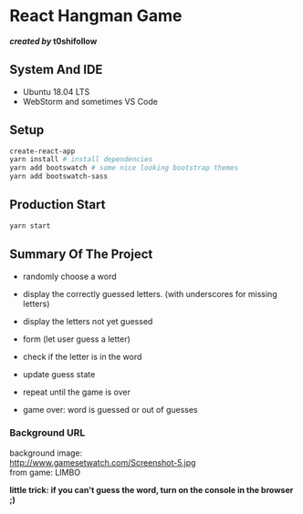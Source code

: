 

# React Hangman Game

**_created by_ t0shifollow** 

## System And IDE

  * Ubuntu 18.04 LTS
  * WebStorm and sometimes VS Code


## Setup

```sh
create-react-app
yarn install # install dependencies
yarn add bootswatch # some nice looking bootstrap themes
yarn add bootswatch-sass
```

## Production Start

```sh
yarn start
```

## Summary Of The Project

* randomly choose a word

* display the correctly guessed letters. (with underscores for missing letters)
* display the letters not yet guessed

* form (let user guess a letter)
* check if the letter is in the word
* update guess state
* repeat until the game is over
* game over: word is guessed or out of guesses

### Background URL
 background image:<br> http://www.gamesetwatch.com/Screenshot-5.jpg<br> from game: LIMBO
 
 **little trick: if you can't guess the word, turn on the console in the browser ;)**